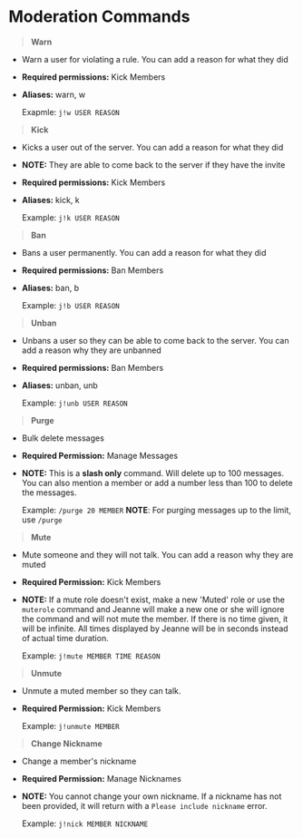 # Moderation Commands

>**Warn**

* Warn a user for violating a rule. You can add a reason for what they did
* **Required permissions:** Kick Members
* **Aliases:** warn, w

    Exapmle: `j!w USER REASON`

>**Kick**

* Kicks a user out of the server. You can add a reason for what they did
* **NOTE:**  They are able to come back to the server if they have the invite
* **Required permissions:** Kick Members
* **Aliases:** kick, k

    Example: `j!k USER REASON`

>**Ban**

* Bans a user permanently. You can add a reason for what they did
* **Required permissions:** Ban Members
* **Aliases:** ban, b

    Example: `j!b USER REASON`

>**Unban**

* Unbans a user so they can be able to come back to the server. You can add a reason why they are unbanned
* **Required permissions:** Ban Members
* **Aliases:** unban, unb

    Example: `j!unb USER REASON`

>**Purge**

* Bulk delete messages
* **Required Permission:** Manage Messages
* **NOTE:** This is a **slash only** command. Will delete up to 100 messages. You can also mention a member or add a number less than 100 to delete the messages.

    Example: `/purge 20 MEMBER`
    **NOTE**: For purging messages up to the limit, use `/purge`

>**Mute**

* Mute someone and they will not talk. You can add a reason why they are muted
* **Required Permission:** Kick Members
* **NOTE:** If a mute role doesn't exist, make a new 'Muted' role or use the `muterole` command and Jeanne will make a new one or she will ignore the command and will not mute the member. If there is no time given, it will be infinite. All times displayed by Jeanne will be in seconds instead of actual time duration.

    Example: `j!mute MEMBER TIME REASON`

>**Unmute**

* Unmute a muted member so they can talk.
* **Required Permission:** Kick Members

    Example: `j!unmute MEMBER`

>**Change Nickname**

* Change a member's nickname
* **Required Permission:** Manage Nicknames
* **NOTE:** You cannot change your own nickname. If a nickname has not been provided, it will return with a `Please include nickname` error.

    Example: `j!nick MEMBER NICKNAME`
